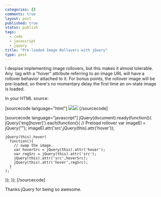 ```yaml
--- 
categories: []
comments: true
layout: post
published: true
status: publish
tags: 
  - code
  - javascript
  - jquery
title: "Pre-loaded Image Rollovers with jQuery"
type: post
---
```

I despise implementing image rollovers, but this makes it almost tolerable.  Any <img> tag with a "hover" attribute referring to an image URL will have a rollover behavior attached to it. For bonus points, the rollover image will be pre-loaded, so there's no momentary delay the first time an on-state image is loaded.

In your HTML source:

[sourcecode language="html"]
<img src="/images/button.gif" hover="/images/button_on.gif"><img src="/images/another_button.gif" hover="/images/another_button_on.gif">
[/sourcecode]

[sourcecode language="javascript"]
jQuery(document).ready(function(){
  jQuery('img[hover]').each(function(){
    // Preload rollover
    var imageEl = jQuery("<img alt="">");
    imageEl.attr('src',jQuery(this).attr('hover'));

    jQuery(this).hover(
      function(){
        // swap the image.
        var hoverSrc = jQuery(this).attr('hover');
        var regSrc = jQuery(this).attr('src');
        jQuery(this).attr('src',hoverSrc);
        jQuery(this).attr('hover',regSrc);
      }
    );
  });
});
[/sourcecode]

Thanks jQuery for being so awesome.
